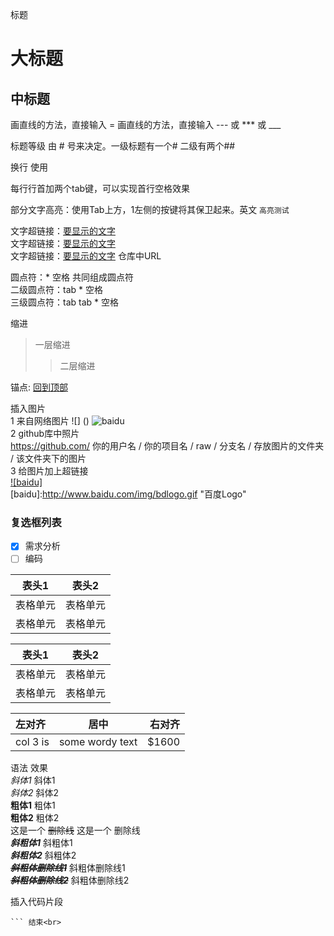 标题

大标题
===
中标题
---

画直线的方法，直接输入 = 
画直线的方法，直接输入 --- 或 *** 或 ___

标题等级 由 # 号来决定。一级标题有一个# 二级有两个##

换行 使用 <br>

每行行首加两个tab键，可以实现首行空格效果 <br>

部分文字高亮：使用Tab上方，1左侧的按键将其保卫起来。英文 `高亮测试` <br>

文字超链接：[要显示的文字](链接地址) <br>
文字超链接：[要显示的文字](链接地址"悬停显示") <br>
文字超链接：[要显示的文字](./book) 仓库中URL <br>

圆点符：* 空格 共同组成圆点符 <br>
二级圆点符：tab * 空格 <br>
三级圆点符：tab tab * 空格 <br>

缩进
> 一层缩进
>> 二层缩进

锚点: [回到顶部](#readme)

插入图片 <br>
1 来自网络图片 ![] ()  ![baidu](URL"悬停") <br>
2 github库中照片 <br>
 https://github.com/ 你的用户名 / 你的项目名 / raw / 分支名 / 存放图片的文件夹 / 该文件夹下的图片 <br>
3 给图片加上超链接<br>
[![baidu]](http://baidu.com)  
[baidu]:http://www.baidu.com/img/bdlogo.gif "百度Logo"<br>

### 复选框列表
- [x] 需求分析
- [ ] 编码

| 表头1  | 表头2 |
|--------- | --------|
| 表格单元  | 表格单元 |
| 表格单元  | 表格单元 |


| 表头1  | 表头2 |
| ---------- | -----------|
| 表格单元   | 表格单元   |
| 表格单元   | 表格单元   |

| 左对齐 | 居中  | 右对齐 |
| :------------ |:---------------:| -----:|
| col 3 is      | some wordy text | $1600 |

语法	效果<br>
*斜体1*	斜体1<br>
_斜体2_	斜体2<br>
**粗体1**	粗体1<br>
__粗体2__	粗体2<br>
这是一个 ~~删除线~~	这是一个 删除线<br>
***斜粗体1***	斜粗体1<br>
___斜粗体2___	斜粗体2<br>
***~~斜粗体删除线1~~***	斜粗体删除线1<br>
~~***斜粗体删除线2***~~	斜粗体删除线2<br>

插入代码片段<br>
``` tab上 1左侧 的按键三次 后注明语言
``` 结束<br>